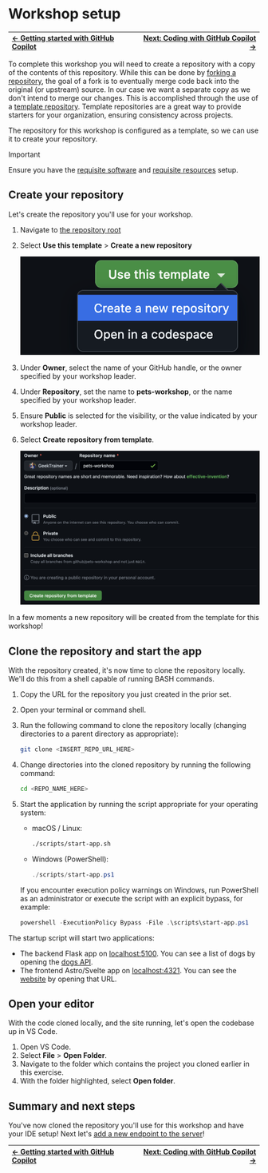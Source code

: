 # Workshop setup

| [← Getting started with GitHub Copilot][walkthrough-previous] | [Next: Coding with GitHub Copilot →][walkthrough-next] |
|:-----------------------------------|------------------------------------------:|

To complete this workshop you will need to create a repository with a copy of the contents of this repository. While this can be done by [forking a repository][fork-repo], the goal of a fork is to eventually merge code back into the original (or upstream) source. In our case we want a separate copy as we don't intend to merge our changes. This is accomplished through the use of a [template repository][template-repo]. Template repositories are a great way to provide starters for your organization, ensuring consistency across projects.

The repository for this workshop is configured as a template, so we can use it to create your repository.

> [!IMPORTANT]
> Ensure you have the [requisite software][required-software] and [requisite resources][required-resources] setup.

## Create your repository

Let's create the repository you'll use for your workshop.

1. Navigate to [the repository root](/)
2. Select **Use this template** > **Create a new repository**

    ![Screenshot of Use this template dropdown](images/0-setup-template.png)

3. Under **Owner**, select the name of your GitHub handle, or the owner specified by your workshop leader.
4. Under **Repository**, set the name to **pets-workshop**, or the name specified by your workshop leader.
5. Ensure **Public** is selected for the visibility, or the value indicated by your workshop leader.
6. Select **Create repository from template**.

    ![Screenshot of configured template creation dialog](images/0-setup-configure.png)

In a few moments a new repository will be created from the template for this workshop!

## Clone the repository and start the app

With the repository created, it's now time to clone the repository locally. We'll do this from a shell capable of running BASH commands.

1. Copy the URL for the repository you just created in the prior set.
2. Open your terminal or command shell.
3. Run the following command to clone the repository locally (changing directories to a parent directory as appropriate):

    ```sh
    git clone <INSERT_REPO_URL_HERE>
    ```

4. Change directories into the cloned repository by running the following command:

    ```sh
    cd <REPO_NAME_HERE>
    ```

5. Start the application by running the script appropriate for your operating system:

    - macOS / Linux:

        ```sh
        ./scripts/start-app.sh
        ```

    - Windows (PowerShell):

        ```powershell
        ./scripts/start-app.ps1
        ```

    If you encounter execution policy warnings on Windows, run PowerShell as an administrator or execute the script with an explicit bypass, for example:

    ```powershell
    powershell -ExecutionPolicy Bypass -File .\scripts\start-app.ps1
    ```

The startup script will start two applications:

- The backend Flask app on [localhost:5100][flask-url]. You can see a list of dogs by opening the [dogs API][dogs-api].
- The frontend Astro/Svelte app on [localhost:4321][astro-url]. You can see the [website][website-url] by opening that URL.

## Open your editor

With the code cloned locally, and the site running, let's open the codebase up in VS Code.

1. Open VS Code.
2. Select **File** > **Open Folder**.
3. Navigate to the folder which contains the project you cloned earlier in this exercise.
4. With the folder highlighted, select **Open folder**.

## Summary and next steps

You've now cloned the repository you'll use for this workshop and have your IDE setup! Next let's [add a new endpoint to the server][walkthrough-next]!


| [← Getting started with GitHub Copilot][walkthrough-previous] | [Next: Coding with GitHub Copilot →][walkthrough-next] |
|:-----------------------------------|------------------------------------------:|

[astro-url]: http://localhost:4321
[dogs-api]: http://localhost:5100/api/dogs
[flask-url]: http://localhost:5100
[fork-repo]: https://docs.github.com/en/get-started/quickstart/fork-a-repo
[required-resources]: ./README.md#required-resources
[required-software]: ./README.md#required-local-installation
[template-repo]: https://docs.github.com/en/repositories/creating-and-managing-repositories/creating-a-template-repository
[walkthrough-previous]: README.md
[walkthrough-next]: ./1-add-endpoint.md
[website-url]: http://localhost:4321
